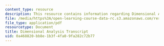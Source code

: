 ```yaml
---
content_type: resource
description: This resource contains information regarding Dimensional Analysis.
file: /media/https%3A/open-learning-course-data-rc.s3.amazonaws.com/res-tll-004-stem-concept-videos-fall-2013/0a468820bb8e1b3f4fa09fa282c72b77_MITRES_TLL-004F13_DimAnaly.pdf
file_type: application/pdf
resourcetype: Document
title: Dimensional Analysis Transcript
uid: 0a468820-bb8e-1b3f-4fa0-9fa282c72b77
---
```

